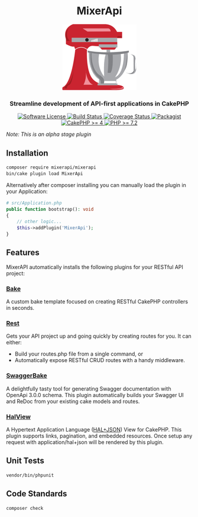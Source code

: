 <h1 align="center">
  MixerApi
</h1>
<p align="center">
  <a href="http://mixerapi.com/">
    <img alt="MixerApi" src="mixer-api-200x-178x.png" />
  </a>
</p>
<h3 align="center">
  Streamline development of API-first applications in CakePHP
</h3>
<p align="center">
    <a href="LICENSE.txt" target="_blank">
        <img alt="Software License" src="https://img.shields.io/badge/license-MIT-brightgreen.svg?style=flat-square">
    </a>
    <a href="https://travis-ci.org/mixerapi/mixerapi" target="_blank">
        <img alt="Build Status" src="https://travis-ci.org/mixerapi/mixerapi.svg?branch=master">
    </a>
    <a href="https://coveralls.io/repos/github/mixerapi/mixerapi/badge.svg?branch=master" target="_blank">
        <img alt="Coverage Status" src="https://img.shields.io/coveralls/cakephp/cakephp/master.svg?style=flat-square">
    </a>
    <a href="https://packagist.org/packages/mixerapi/mixerapi" target="_blank">
        <img alt="Packagist" src="https://img.shields.io/packagist/v/mixerapi/mixerapi.svg?style=flat-square">
    </a>
    <a href="https://book.cakephp.org/4/en/index.html">
        <img alt="CakePHP >= 4" src="https://img.shields.io/badge/cakephp-%3E%3D%204.0-red?logo=cakephp">
    </a>
    <a href="https://php.net/" target="_blank">
        <img alt="PHP >= 7.2" src="https://img.shields.io/badge/php-%3E%3D%207.2-8892BF.svg?logo=php">
    </a>
</p>

*Note: This is an alpha stage plugin*

## Installation 

```bash
composer require mixerapi/mixerapi
bin/cake plugin load MixerApi
```

Alternatively after composer installing you can manually load the plugin in your Application:

```php
# src/Application.php
public function bootstrap(): void
{
    // other logic...
    $this->addPlugin('MixerApi');
}
```

## Features

MixerAPI automatically installs the following plugins for your RESTful API project:

### [Bake](https://github.com/mixerapi/bake)

A custom bake template focused on creating RESTful CakePHP controllers in seconds.

### [Rest](https://github.com/mixerapi/rest)

Gets your API project up and going quickly by creating routes for you. It can either:

- Build your routes.php file from a single command, or
- Automatically expose RESTful CRUD routes with a handy middleware.

### [SwaggerBake](https://github.com/cnizzardini/cakephp-swagger-bake)

A delightfully tasty tool for generating Swagger documentation with OpenApi 3.0.0 schema. This plugin automatically 
builds your Swagger UI and ReDoc from your existing cake models and routes.

### [HalView](https://github.com/mixerapi/hal-view)

A Hypertext Application Language ([HAL+JSON](http://stateless.co/hal_specification.html)) View for CakePHP. This plugin 
supports links, pagination, and embedded resources. Once setup any request with application/hal+json will be rendered 
by this plugin.

## Unit Tests

```bash
vendor/bin/phpunit
```

## Code Standards

```bash
composer check
```